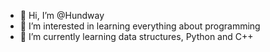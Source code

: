 - 👋 Hi, I’m @Hundway
- 👀 I’m interested in learning everything about programming
- 🌱 I’m currently learning data structures, Python and C++
